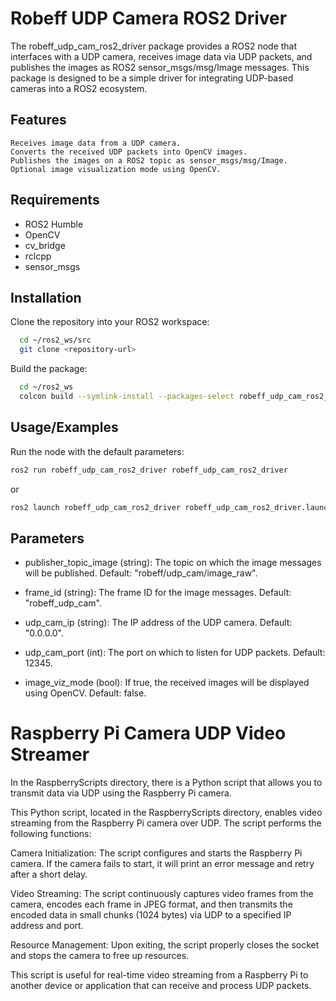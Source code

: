 
# Robeff UDP Camera ROS2 Driver

The robeff_udp_cam_ros2_driver package provides a ROS2 node that interfaces with a UDP camera, receives image data via UDP packets, and publishes the images as ROS2 sensor_msgs/msg/Image messages. This package is designed to be a simple driver for integrating UDP-based cameras into a ROS2 ecosystem.


## Features

    Receives image data from a UDP camera.
    Converts the received UDP packets into OpenCV images.
    Publishes the images on a ROS2 topic as sensor_msgs/msg/Image.
    Optional image visualization mode using OpenCV.


## Requirements

- ROS2 Humble
- OpenCV
- cv_bridge
- rclcpp
- sensor_msgs


## Installation

Clone the repository into your ROS2 workspace:

```bash
  cd ~/ros2_ws/src
  git clone <repository-url>
```
Build the package:
```bash
  cd ~/ros2_ws
  colcon build --symlink-install --packages-select robeff_udp_cam_ros2_driver
```

## Usage/Examples
 
 Run the node with the default parameters:

```bash
ros2 run robeff_udp_cam_ros2_driver robeff_udp_cam_ros2_driver
```
or

```bash
ros2 launch robeff_udp_cam_ros2_driver robeff_udp_cam_ros2_driver.launch.py
```

## Parameters

- publisher_topic_image (string): The topic on which the image messages will be published. Default: "robeff/udp_cam/image_raw".

- frame_id (string): The frame ID for the image messages. Default: "robeff_udp_cam".

- udp_cam_ip (string): The IP address of the UDP camera. Default: "0.0.0.0".

- udp_cam_port (int): The port on which to listen for UDP packets. Default: 12345.

- image_viz_mode (bool): If true, the received images will be displayed using OpenCV. Default: false.


# Raspberry Pi Camera UDP Video Streamer

In the RaspberryScripts directory, there is a Python script that allows you to transmit data via UDP using the Raspberry Pi camera.

This Python script, located in the RaspberryScripts directory, enables video streaming from the Raspberry Pi camera over UDP. The script performs the following functions:

Camera Initialization: The script configures and starts the Raspberry Pi camera. If the camera fails to start, it will print an error message and retry after a short delay.

Video Streaming: The script continuously captures video frames from the camera, encodes each frame in JPEG format, and then transmits the encoded data in small chunks (1024 bytes) via UDP to a specified IP address and port.

Resource Management: Upon exiting, the script properly closes the socket and stops the camera to free up resources.

This script is useful for real-time video streaming from a Raspberry Pi to another device or application that can receive and process UDP packets.